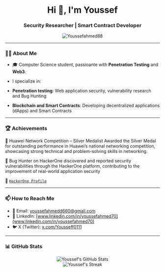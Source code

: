<h1 align="center">Hi 👋, I'm Youssef</h1>
<h3 align="center">Security Researcher | Smart Contract Developer</h3>

<p align="center">
  <img src="https://komarev.com/ghpvc/?username=Youssefahmed88&label=Profile%20views&color=0e75b6&style=flat" alt="Youssefahmed88" />
</p>

---

### 👨‍💻 About Me

- 🎓 Computer Science student, passioante with **Penetration Testing** and **Web3**.

-  I specialize in:
  - **Penetration testing**: Web application security, vulnerability research and Bug Hunting
  - **Blockchain and Smart Contracts**: Developing decentralized applications (dApps) and Smart Contracts

---
### 🏆 Achievements

  🥈 Huawei Network Competition – Silver Medalist
  Awarded the Silver Medal for outstanding performance in Huawei’s national networking competition, showcasing strong technical and problem-solving skills in networking.
   
  🐞 Bug Hunter on HackerOne
  discovered and reported security vulnerabilities through the HackerOne platform, contributing to the improvement of real-world application security

  🔗 [`HackerOne Profile`](https://hackerone.com/0xyousseff)

---

### 📫 How to Reach Me

- 📧 Email: [youssefahmedd660@gmail.com](mailto:youssefahmedd660@gmail.com)
- 🔗 LinkedIn: [www.linkedin.com/in/youssefahmed70](www.linkedin.com/in/youssefahmed70)
- 🐦 X (Twitter): [x.com/Yousseff0111](https://x.com/Yousseff0111)

---

### 📊 GitHub Stats

<p align="center">
  <img src="https://github-readme-stats.vercel.app/api?username=Youssefahmed88&show_icons=true&theme=radical" alt="Youssef's GitHub Stats" />
  <br />
  <img src="https://github-readme-streak-stats.herokuapp.com/?user=Youssefahmed88&theme=radical" alt="Youssef's Streak" />
</p>
